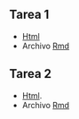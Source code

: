 ## Tarea 1
+ [Html](https://federicodaverio.github.io/SeriesDeTiempo/Tarea_1_TS_Federico_Daverio.html) 
+ Archivo [Rmd](https://federicodaverio.github.io/SeriesDeTiempo/Tarea_1_TS_Federico_Daverio.Rmd)

## Tarea 2
+ [Html](https://federicodaverio.github.io/EPS2020/Tarea_2_EPS_Federico_Daverio_V2.html). 
+ Archivo [Rmd](https://federicodaverio.github.io/EPS2020/Tarea_2_EPS_Federico_Daverio_V2.Rmd)
